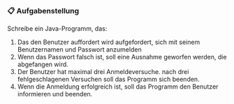 ### 📋 Aufgabenstellung
Schreibe ein Java-Programm, das:

1. Das den Benutzer auffordert wird aufgefordert, sich mit seinem Benutzernamen und Passwort anzumelden
2. Wenn das Passwort falsch ist, soll eine Ausnahme geworfen werden, die abgefangen wird. 
3. Der Benutzer hat maximal drei Anmeldeversuche. nach drei fehlgeschlagenen Versuchen soll das Programm sich beenden.
4. Wenn die Anmeldung erfolgreich ist, soll das Programm den Benutzer informieren und beenden.

